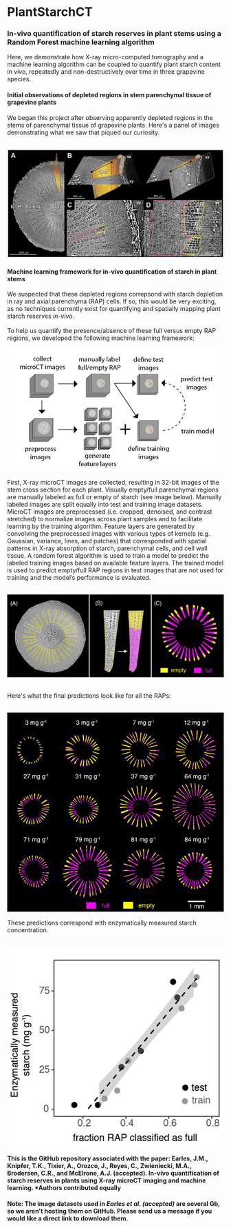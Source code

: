 # PlantStarchCT
### In-vivo quantification of starch reserves in plant stems using a Random Forest machine learning algorithm

Here, we demonstrate how X-ray micro-computed tomography and a machine learning algorithm can be coupled to quantify plant starch content in vivo, repeatedly and non-destructively over time in three grapevine species.

#### Initial observations of depleted regions in stem parenchymal tissue of grapevine plants

We began this project after observing apparently depleted regions in the stems of parenchymal tissue of grapevine plants. Here's a panel of images demonstrating what we saw that piqued our curiosity.

<br> ![Alt text](imgs/Fig_1.jpg?raw=true "Fig. 1") <br>

#### Machine learning framework for in-vivo quantification of starch in plant stems

We suspected that these depleted regions correpsond with starch depletion in ray and axial parenchyma (RAP) cells. If so, this would be very exciting, as no techniques currently exist for quantifying and spatially mapping plant starch reserves *in-vivo*. <br> <br> To help us quantify the presence/absence of these full versus empty RAP regions, we developed the following machine learning framework:

![Alt text](imgs/Fig_4.png?raw=true "Fig. 4")

First, X-ray microCT images are collected, resulting in 32-bit images of the stem cross section for each plant. Visually empty/full parenchymal regions are manually labeled as full or empty of starch (see image below). Manually labeled images are split equally into test and training image datasets. MicroCT images are preprocessed (i.e. cropped, denoised, and contrast stretched) to normalize images across plant samples and to facilitate learning by the training algorithm. Feature layers are generated by convolving the preprocessed images with various types of kernels (e.g. Gaussian, variance, lines, and patches) that corresponded with spatial patterns in X-ray absorption of starch, parenchymal cells, and cell wall tissue. A random forest algorithm is used to train a model to predict the labeled training images based on available feature layers. The trained model is used to predict empty/full RAP regions in test images that are not used for training and the model’s performance is evaluated. <br>

<br> ![Alt text](imgs/Fig_3.jpg?raw=true "Fig. 3") <br><br>

Here's what the final predictions look like for all the RAPs: <br>

<br> ![Alt text](imgs/Fig_6.jpg?raw=true "Fig. 6") <br>

These predictions correspond with enzymatically measured starch concentration.

<br> ![Alt text](imgs/Fig_7.jpg?raw=true "Fig. 7") <br>

#### This is the GitHub repository associated with the paper: Earles, J.M., Knipfer, T.K., Tixier, A., Orozco, J., Reyes, C., Zwieniecki, M.A., Brodersen, C.R., and McElrone, A.J. (accepted). In-vivo quantification of starch reserves in plants using X-ray microCT imaging and machine learning. *Authors contributed equally

#### Note: The image datasets used in *Earles et al. (accepted)* are several Gb, so we aren't hosting them on GitHub. Please send us a message if you would like a direct link to download them.
